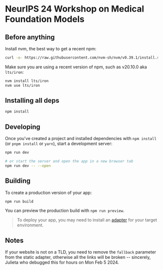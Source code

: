 # NeurIPS 24 Workshop on Medical Foundation Models

## Before anything

Install nvm, the best way to get a recent npm:
```bash
curl -o- https://raw.githubusercontent.com/nvm-sh/nvm/v0.39.1/install.sh | bash
```

Make sure you are using a recent version of npm, such as v20.10.0 aka `lts/iron`:

```bash
nvm install lts/iron
nvm use lts/iron
```

## Installing all deps

```bash
npm install
```

## Developing

Once you've created a project and installed dependencies with `npm install` (or `pnpm install` or `yarn`), start a development server:

```bash
npm run dev

# or start the server and open the app in a new browser tab
npm run dev -- --open
```

## Building

To create a production version of your app:

```bash
npm run build
```

You can preview the production build with `npm run preview`.

> To deploy your app, you may need to install an [adapter](https://kit.svelte.dev/docs/adapters) for your target environment.


## Notes

If your website is not on a TLD, you need to remove the `fallback` parameter from the static adapter, otherwise all the
links will be broken -- sincerely, Julieta who debugged this for hours on Mon Feb 5 2024.
